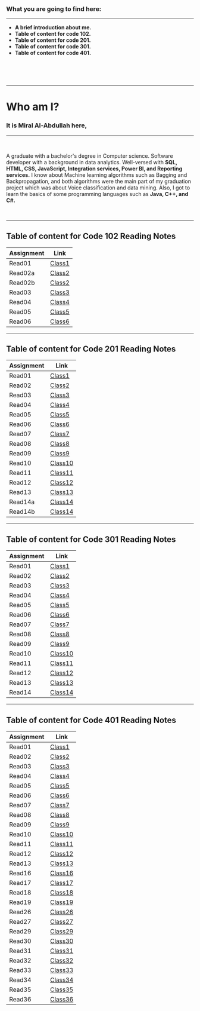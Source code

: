
### What you are going to find here:

<hr>

- **A brief introduction about me.**
- **Table of content for code 102.**
- **Table of content for code 201.**
- **Table of content for code 301.**
- **Table of content for code 401.**


<br>
<br>
<br>
<hr>




# **Who am I?**  

### It is **Miral Al-Abdullah** here, 

<hr>
<br>

A graduate with a bachelor's degree in Computer science. Software developer with a background in data analytics. Well-versed with **SQL, HTML, CSS, JavaScript, Integration services, Power BI, and Reporting services.**
I know about Machine learning algorithms such as Bagging and Backpropagation, and both algorithms were the main part of my graduation project which was about Voice classification and data mining. Also, I got to learn the basics of some programming languages such as **Java, C++, and C#.** 


<br>



<hr>







## Table of content for **Code 102 Reading Notes**

| Assignment  | Link                                  |
| ----------- | ------------------------------------- |
| Read01      | [Class1](Code102/Read01.md)           |
| Read02a     | [Class2](Code102/Read02.md)           |
| Read02b     | [Class2](Code102/Version-Control.md)  |  
| Read03      | [Class3](Code102/Read03.md)           |
| Read04      | [Class4](Code102/Read04.md)           |
| Read05      | [Class5](Code102/Read05.md)           |
| Read06      | [Class6](Code102/Read06.md)           |

<hr>



## Table of content for **Code 201 Reading Notes**

| Assignment  | Link                           |
| ----------- | ------------------------------ |
| Read01      | [Class1](Code201/Read01.md)    |
| Read02      | [Class2](Code201/Read02.md)    |
| Read03      | [Class3](Code201/Read03.md)    |  
| Read04      | [Class4](Code201/Read04.md)    |
| Read05      | [Class5](Code201/Read05.md)    |
| Read06      | [Class6](Code201/Read06.md)    |
| Read07      | [Class7](Code201/Read07.md)    |
| Read08      | [Class8](Code201/Read08.md)    |
| Read09      | [Class9](Code201/Read09.md)    |
| Read10      | [Class10](Code201/Read10.md)   |
| Read11      | [Class11](Code201/Read11.md)   |
| Read12      | [Class12](Code201/Read12.md)   |
| Read13      | [Class13](Code201/Read13.md)   |
| Read14a     | [Class14](Code201/Read14a.md)  |
| Read14b     | [Class14](Code201/Read14b.md)  |

<hr>

## Table of content for **Code 301 Reading Notes**

| Assignment  | Link                           |
| ----------- | ------------------------------ |
| Read01      | [Class1](Code301/Read01.md)    |
| Read02      | [Class2](Code301/Read02.md)    |
| Read03      | [Class3](Code301/Read03.md)    |  
| Read04      | [Class4](Code301/Read04.md)    |
| Read05      | [Class5](Code301/Read05.md)    |
| Read06      | [Class6](Code301/Read06.md)    |
| Read07      | [Class7](Code301/Read07.md)    |
| Read08      | [Class8](Code301/Read08.md)    |
| Read09      | [Class9](Code301/Read09.md)    |
| Read10      | [Class10](Code301/Read10.md)   |
| Read11      | [Class11](Code301/Read11.md)   |
| Read12      | [Class12](Code301/Read12.md)   |
| Read13      | [Class13](Code301/Read13.md)   |
| Read14      | [Class14](Code301/Read14.md)   |


<hr>

## Table of content for **Code 401 Reading Notes**

| Assignment  | Link                           |
| ----------- | ------------------------------ |
| Read01      | [Class1](Code401/Read01.md)    |
| Read02      | [Class2](Code401/Read02.md)    |
| Read03      | [Class3](Code401/Read03.md)    |  
| Read04      | [Class4](Code401/Read04.md)    |
| Read05      | [Class5](Code401/Read05.md)    |
| Read06      | [Class6](Code401/Read06.md)    |
| Read07      | [Class7](Code401/Read07.md)    |
| Read08      | [Class8](Code401/Read08.md)    |
| Read09      | [Class9](Code401/Read09.md)    |
| Read10      | [Class10](Code401/Read10.md)   |
| Read11      | [Class11](Code401/Read11.md)   |
| Read12      | [Class12](Code401/Read12.md)   |
| Read13      | [Class13](Code401/Read13.md)   |
| Read16      | [Class16](Code401/Read16.md)   |
| Read17      | [Class17](Code401/Read17.md)   |
| Read18      | [Class18](Code401/Read18.md)   |
| Read19      | [Class19](Code401/Read19.md)   |
| Read26      | [Class26](Code401/Read26.md)   |
| Read27      | [Class27](Code401/Read27.md)   |
| Read29      | [Class29](Code401/Read29.md)   |
| Read30      | [Class30](Code401/Read30.md)   |
| Read31      | [Class31](Code401/Read31.md)   |
| Read32      | [Class32](Code401/Read32.md)   |
| Read33      | [Class33](Code401/Read33.md)   |
| Read34      | [Class34](Code401/Read34.md)   |
| Read35      | [Class35](Code401/Read35.md)   |
| Read36      | [Class36](Code401/Read36.md)   |



